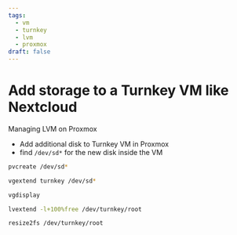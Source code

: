 ```yaml
---
tags:
  - vm
  - turnkey
  - lvm
  - proxmox
draft: false
---
```

# Add storage to a Turnkey VM like Nextcloud

Managing LVM on Proxmox

- Add additional disk to Turnkey VM in Proxmox
- find `/dev/sd*` for the new disk inside the VM

```bash
pvcreate /dev/sd*
```

```bash
vgextend turnkey /dev/sd*
```

```bash
vgdisplay
```

```bash
lvextend -l+100%free /dev/turnkey/root
```

```bash
resize2fs /dev/turnkey/root
```
